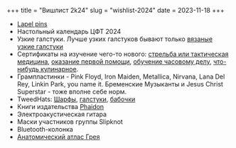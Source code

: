 +++
title = "Вишлист 2k24"
slug = "wishlist-2024"
date = 2023-11-18
+++

* [Lapel pins](https://friendfunction.ru/shop/znachki-tatu-patchi/)
* Настольный календарь ЦФТ 2024
* Узкие галстуки. Лучше узких галстуков бывают только [вязаные узкие галстуки](https://shop.bowandtie.ru/galstuki/stil-galstukov/vyazanye-galstuki/)
* Сертификаты на изучение чего-то нового: [стрельба или тактическая медицина](http://risk-training.pro/calendar), [оказание первой помощи](https://www.redcross.ru/activity/first_aid/), [обучение часовому делу](https://watchschool.ru/), [что-нибудь кулинарное](https://novikovschool.com/school/direction/online).
* Грампластинки - Pink Floyd, Iron Maiden, Metallica, Nirvana, Lana Del Rey, Linkin Park, you name it. Бременские Музыканты и Jesus Christ Superstar - тоже вполне себе норм. 
* TweedHats: [Шарфы](https://tweedhat.ru/cat/scarves), [галстуки](https://tweedhat.ru/cat/accessories), [бабочки](https://tweedhat.ru/cat/accessories)
* Книги издательства [Phaidon](https://www.ozon.ru/category/knigi-16500/?category_was_predicted=true&deny_category_prediction=true&from_global=true&text=phaidon)
* Электроакустическая гитара
* Маски участников группы Slipknot
* Bluetooth-колонка
* [Анатомический атлас Грея](https://www.ozon.ru/product/atlas-anatomii-greya-uchebnoe-posobie-russkiy-angliyskiy-latinskiy-richard-l-dreyk-857892580)
